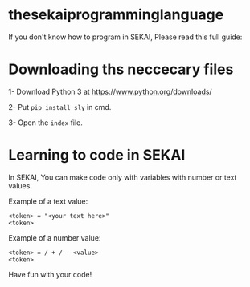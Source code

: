 # thesekaiprogramminglanguage

If you don't know how to program in SEKAI, Please read this full guide:

# Downloading ths neccecary files

1- Download Python 3 at https://www.python.org/downloads/

2- Put ```pip install sly``` in cmd.

3- Open the ```index``` file.

# Learning to code in SEKAI

In SEKAI, You can make code only with variables with number or text values.

Example of a text value:

```
<token> = "<your text here>"
<token>
```

Example of a number value:

```
<token> = / + / - <value>
<token>
```

Have fun with your code!
